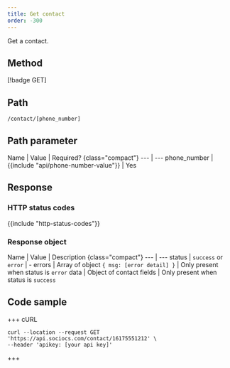```yaml
---
title: Get contact
order: -300
---
```


Get a contact.

## Method

[!badge GET]

## Path

`/contact/[phone_number]`

## Path parameter

Name | Value | Required? {class="compact"}
--- | ---
phone_number | {{include "api/phone-number-value"}} | Yes

## Response

### HTTP status codes

{{include "http-status-codes"}}

### Response object

Name | Value | Description {class="compact"}
--- | ---
status | `success` or `error` | -
errors | Array of object `{ msg: [error detail] }` | Only present when status is `error`
data | Object of contact fields | Only present when status is `success`

## Code sample

+++ cURL

```shell
curl --location --request GET 'https://api.sociocs.com/contact/16175551212' \
--header 'apikey: [your api key]'
```

+++

